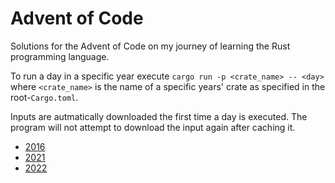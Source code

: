# Advent of Code
Solutions for the Advent of Code on my journey of learning the Rust programming language.

To run a day in a specific year execute `cargo run -p <crate_name> -- <day>` where `<crate_name>` is the name of a specific years' crate as specified in the root-`Cargo.toml`.

Inputs are autmatically downloaded the first time a day is executed. The program will not attempt to download the input again after caching it.

- [2016](https://adventofcode.com/2016)
- [2021](https://adventofcode.com/2021)
- [2022](https://adventofcode.com/2022)